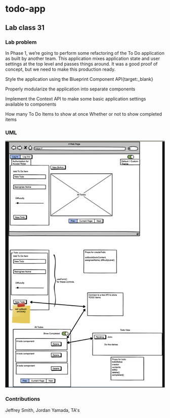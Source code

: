 # todo-app

## Lab class 31

### Lab problem
In Phase 1, we’re going to perform some refactoring of the To Do application as built by another team. This application mixes application state and user settings at the top level and passes things around. It was a good proof of concept, but we need to make this production ready.

Style the application using the Blueprint Component API{target:_blank}

Properly modularize the application into separate components

Implement the Context API to make some basic application settings available to components

How many To Do Items to show at once
Whether or not to show completed items

### UML
![Lab 31](Images/Lab-31.jpg)

### Contributions
Jeffrey Smith, Jordan Yamada, TA's